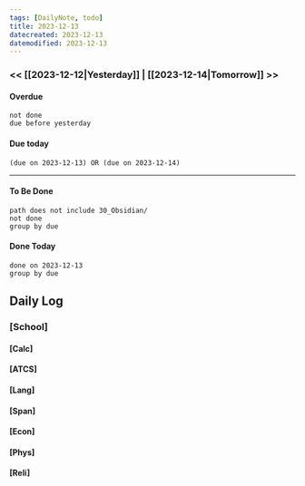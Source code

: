 ```yaml
---
tags: [DailyNote, todo]
title: 2023-12-13
datecreated: 2023-12-13
datemodified: 2023-12-13
---
```


### << [[2023-12-12|Yesterday]] | [[2023-12-14|Tomorrow]] >>

#### Overdue
```tasks
not done
due before yesterday
```
#### Due today

```tasks
(due on 2023-12-13) OR (due on 2023-12-14) 

```
---
#### To Be Done

```tasks
path does not include 30_Obsidian/
not done
group by due
```

#### Done Today

```tasks
done on 2023-12-13
group by due
```

## Daily Log

### [School]

#### [Calc]

#### [ATCS]

#### [Lang]

#### [Span]

#### [Econ]

#### [Phys]

#### [Reli]